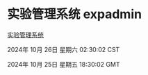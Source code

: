 # 实验管理系统 expadmin
[实验管理系统](http://219.139.199.238:56808/expadmin-782313d2-e1b1-4ea7-932e-3a55e6a1a4d0/)

2024年 10月 26日 星期六 02:30:02 CST

2024年 10月 25日 星期五 18:30:02 GMT
